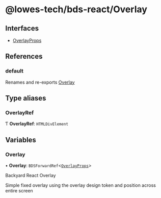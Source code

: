 # @lowes-tech/bds-react/Overlay

## Interfaces

- [OverlayProps](interfaces/OverlayProps.md)

## References

### default

Renames and re-exports [Overlay](README.md#overlay)

## Type aliases

### OverlayRef

Ƭ **OverlayRef**: `HTMLDivElement`

## Variables

### Overlay

• **Overlay**: `BDSForwardRef`<[`OverlayProps`](interfaces/OverlayProps.md)\>

Backyard React Overlay

Simple fixed overlay using the overlay design token and position across entire screen
